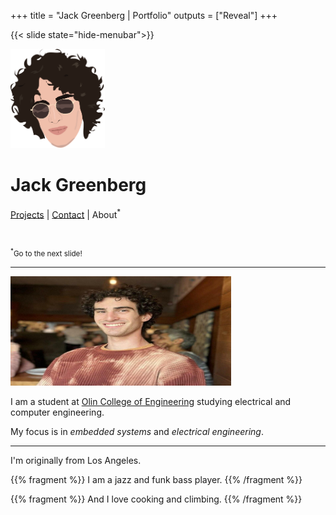 +++
title = "Jack Greenberg | Portfolio"
outputs = ["Reveal"]
+++

{{< slide state="hide-menubar">}}

<img style="border: none; box-shadow: none" src="/illustration.png" width="30%" />

# Jack Greenberg

[Projects](#projects) | [Contact](#contact) | About<sup>\*</sup>

<br />

<small><sup>\*</sup>Go to the next slide!</small>

---

<img src="/portrait.jpg" width="70%" />

I am a student at [Olin College of Engineering](https://olin.edu) studying
electrical and computer engineering.

My focus is in _embedded systems_ and _electrical engineering_.

---

I'm originally from Los Angeles.

{{% fragment %}}
I am a jazz and funk bass player.
{{% /fragment %}}

{{% fragment %}}
And I love cooking and climbing.
{{% /fragment %}}

